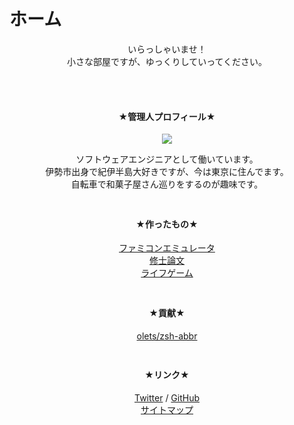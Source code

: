 # ホーム

<div style="text-align: center;">
  <p style="padding-bottom: 48px">
    いらっしゃいませ！
    <br />
    小さな部屋ですが、ゆっくりしていってください。
  </p>

  <h4 style="color: var(--md-primary-fg-color)">★管理人プロフィール★</h4>
  <img src="/static/images/icon.jpg.webp">
  <p style="padding-bottom: 24px">
    ソフトウェアエンジニアとして働いています。
    <br />
    伊勢市出身で紀伊半島大好きですが、今は東京に住んでます。
    <br />
    自転車で和菓子屋さん巡りをするのが趣味です。
  </p>

  <h4 style="color: var(--md-primary-fg-color)">★作ったもの★</h4>
  <p style="padding-bottom: 24px">
    <a href="/nes-demo.html">ファミコンエミュレータ</a>
    <br />
    <a href="https://github.com/shimajiteppei/MasterThesis/blob/master/thesis/thesis.pdf">修士論文</a>
    <br />
    <a href="/conways-game-of-life-jar.html">ライフゲーム</a>
  </p>

  <h4 style="color: var(--md-primary-fg-color)">★貢献★</h4>
  <p style="padding-bottom: 24px">
    <a href="https://github.com/olets/zsh-abbr">olets/zsh-abbr</a>
  </p>

  <h4 style="color: var(--md-primary-fg-color)">★リンク★</h4>
  <p>
    <a href="https://twitter.com/shimajiteppei">Twitter</a> /
    <a href="https://github.com/shimajiteppei">GitHub</a>
    <br />
    <a href="/sitemap.xml">サイトマップ</a>
  </p>
</div>
